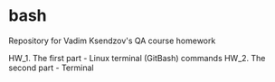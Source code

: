 # bash
Repository for Vadim Ksendzov's QA course homework

HW_1. The first part - Linux terminal (GitBash) commands
HW_2. The second part - Terminal
